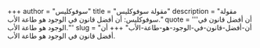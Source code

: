 +++
author = "سوفوكليس"
title = "مقولة سوفوكليس"
description = "مقولة سوفوكليس: أن أفضل قانون في الوجود هو طاعة الأب."
quote = '''أن أفضل قانون في الوجود هو طاعة الأب.''' 
slug = "أن-أفضل-قانون-في-الوجود-هو-طاعة-الأب"
+++
أن أفضل قانون في الوجود هو طاعة الأب.
